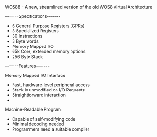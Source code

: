 WOS88 - A new, streamlined version of the old WOS8 Virtual Architecture


-------Specifications-------
- 6 General Purpose Registers (GPRs)
- 3 Specialized Registers
- 30 Instructions
- 3 Byte words
- Memory Mapped I/O
- 65k Core, extended memory options
- 256 Byte Stack

-------Features-------

Memory Mapped I/O Interface
- Fast, hardware-level peripheral access
- Stack is unmodified on I/O Requests
- Straightforward interaction
- 
Machine-Readable Program
- Capable of self-modifying code
- Minimal decoding needed
- Programmers need a suitable compiler

